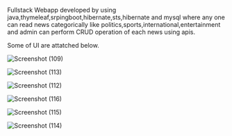 Fullstack Webapp developed by using java,thymeleaf,srpingboot,hibernate,sts,hibernate and mysql where any one can read news categorically like politics,sports,international,entertainment and admin can perform CRUD operation of each news using apis.

Some of UI are attatched below.


![Screenshot (109)](https://github.com/shubhampandey7/OnlineNews/assets/126947148/8d2cc685-e6b4-4342-87b7-640da1f51283)

![Screenshot (113)](https://github.com/shubhampandey7/OnlineNews/assets/126947148/27e518f8-5a3c-4b71-9380-fbb2a068e5a8)

![Screenshot (112)](https://github.com/shubhampandey7/OnlineNews/assets/126947148/81d9acea-0295-446b-a4fa-4a71126020f1)

![Screenshot (116)](https://github.com/shubhampandey7/OnlineNews/assets/126947148/8bd86055-316d-498d-973b-0ec8794d3bca)

![Screenshot (115)](https://github.com/shubhampandey7/OnlineNews/assets/126947148/3af4a7fc-004f-4bad-94c6-b286e725b3c0)

![Screenshot (114)](https://github.com/shubhampandey7/OnlineNews/assets/126947148/25141ad2-05e7-4349-b643-f8c574d1ccc9)


